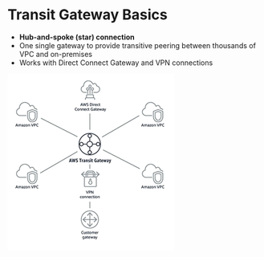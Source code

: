 # Transit Gateway Basics

- **Hub-and-spoke (star) connection**
- One single gateway to provide transitive peering between thousands of VPC and on-premises
- Works with Direct Connect Gateway and VPN connections

![Transit Gateway](../../images/networking/transit_gateway.png)